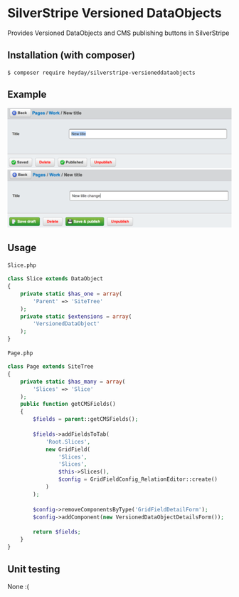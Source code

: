 # SilverStripe Versioned DataObjects

Provides Versioned DataObjects and CMS publishing buttons in SilverStripe

## Installation (with composer)

	$ composer require heyday/silverstripe-versioneddataobjects

## Example

![Versioned DataObject Example](resources/example.png?raw=true)
![Versioned DataObject Example 2](resources/example2.png?raw=true)

## Usage

`Slice.php`

```php
class Slice extends DataObject
{
    private static $has_one = array(
        'Parent' => 'SiteTree'
    );
    private static $extensions = array(
        'VersionedDataObject'
    );
}
```

`Page.php`

```php
class Page extends SiteTree
{
    private static $has_many = array(
        'Slices' => 'Slice'
    );
    public function getCMSFields()
    {
        $fields = parent::getCMSFields();

        $fields->addFieldsToTab(
            'Root.Slices',
            new GridField(
                'Slices',
                'Slices',
                $this->Slices(),
                $config = GridFieldConfig_RelationEditor::create()
            )
        );

        $config->removeComponentsByType('GridFieldDetailForm');
        $config->addComponent(new VersionedDataObjectDetailsForm());

        return $fields;
    }
}
```

## Unit testing

None :(